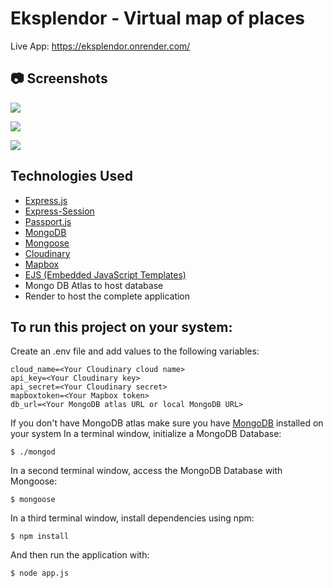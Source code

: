 
# Eksplendor - Virtual map of places

Live App: https://eksplendor.onrender.com/

## 📷 Screenshots

![](https://res.cloudinary.com/dwvei3ags/image/upload/v1694990841/Zrzut_ekranu_2023-09-18_004445_vvuhyx.png)

![](https://res.cloudinary.com/dwvei3ags/image/upload/v1694990843/Zrzut_ekranu_2023-09-18_004554_wih9vk.png)

![](https://res.cloudinary.com/dwvei3ags/image/upload/v1694990843/Zrzut_ekranu_2023-09-18_004645_ce0mcl.png)



## Technologies Used

- [Express.js](https://github.com/expressjs/express)
- [Express-Session](https://github.com/expressjs/session)
- [Passport.js](https://github.com/jaredhanson/passport)
- [MongoDB](https://github.com/mongodb/mongo)
- [Mongoose](https://github.com/Automattic/mongoose)
- [Cloudinary](https://github.com/cloudinary/cloudinary_npm)
- [Mapbox](https://github.com/mapbox/mapbox-gl-js)
- [EJS (Embedded JavaScript Templates)](https://github.com/mde/ejs)
- Mongo DB Atlas to host database 
- Render to host the complete application

## To run this project on your system:
Create an .env file and add values to the following variables:
```
cloud_name=<Your Cloudinary cloud name>
api_key=<Your Cloudinary key>
api_secret=<Your Cloudinary secret>
mapboxtoken=<Your Mapbox token>
db_url=<Your MongoDB atlas URL or local MongoDB URL>
```
If you don't have MongoDB atlas make sure you have [MongoDB](https://docs.mongodb.com/manual/installation/) installed on your system
In a terminal window, initialize a MongoDB Database:
```
$ ./mongod
```
In a second terminal window, access the MongoDB Database with Mongoose:
```
$ mongoose
```
In a third terminal window, install dependencies using npm:

```
$ npm install
```
And then run the application with:
```
$ node app.js
```
